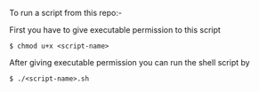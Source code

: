 To run a script from this repo:-

First you have to give executable permission to this script

```
$ chmod u+x <script-name>
```

After giving executable permission you can run the shell script by

```
$ ./<script-name>.sh
```
